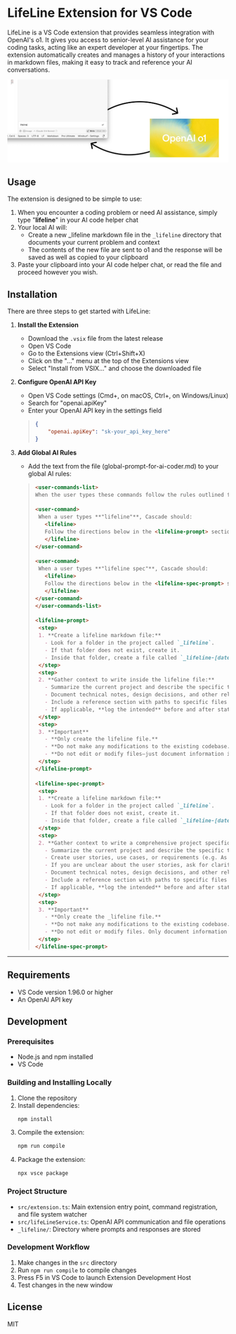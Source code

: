 # LifeLine Extension for VS Code

LifeLine is a VS Code extension that provides seamless integration with OpenAI's o1. It gives you access to senior-level AI assistance for your coding tasks, acting like an expert developer at your fingertips. The extension automatically creates and manages a history of your interactions in markdown files, making it easy to track and reference your AI conversations.

![Screenshot](lifeline.png)

## Usage

The extension is designed to be simple to use:

1. When you encounter a coding problem or need AI assistance, simply type "**lifeline**" in your AI code helper chat
2. Your local AI will:
   - Create a new _lifeline markdown file in the `_lifeline` directory that documents your current problem and context
   - The contents of the new file are sent to o1 and the response will be saved as well as copied to your clipboard
3. Paste your clipboard into your AI code helper chat, or read the file and proceed however you wish.

## Installation

There are three steps to get started with LifeLine:

1. **Install the Extension**
   - Download the `.vsix` file from the latest release
   - Open VS Code
   - Go to the Extensions view (Ctrl+Shift+X)
   - Click on the "..." menu at the top of the Extensions view
   - Select "Install from VSIX..." and choose the downloaded file

2. **Configure OpenAI API Key**
   - Open VS Code settings (Cmd+, on macOS, Ctrl+, on Windows/Linux)
   - Search for "openai.apiKey"
   - Enter your OpenAI API key in the settings field

   >
   > ```json
   > {
   >     "openai.apiKey": "sk-your_api_key_here"
   > }
   > ```
   >

3. **Add Global AI Rules**
   - Add the text from the file (global-prompt-for-ai-coder.md) to your global AI rules:   
   
   >
   >  ```markdown 
   ><user-commands-list>
   >When the user types these commands follow the rules outlined for that command.
   >
   > <user-command>
   >   When a user types **"lifeline"**, Cascade should:
   >     <lifeline>
   >     Follow the directions below in the <lifeline-prompt> section
   >     </lifeline>
   > </user-command>
   >
   > <user-command>
   >   When a user types **"lifeline spec"**, Cascade should:
   >     <lifeline>
   >     Follow the directions below in the <lifeline-spec-prompt> section
   >     </lifeline>
   > </user-command>
   > </user-commands-list>
   > 
   > <lifeline-prompt>
   >   <step>  
   >   1. **Create a lifeline markdown file:**  
   >     - Look for a folder in the project called `_lifeline`.  
   >     - If that folder does not exist, create it.  
   >     - Inside that folder, create a file called `_lifeline-[date].md`, where [date] is the current date and time in the format `YYYY-MM-DD-HH-MM-SS`.  
   >   </step>
   >   <step>
   >   2. **Gather context to write inside the lifeline file:**  
   >     - Summarize the current project and describe the specific task or problem at hand.  
   >     - Document technical notes, design decisions, and other relevant project details.  
   >     - Include a reference section with paths to specific files or code segments.  
   >     - If applicable, **log the intended** before and after states of any planned code changes in code blocks (without applying changes to the actual codebase).  
   >   </step>
   >   <step>
   >   3. **Important**  
   >     - **Only create the lifeline file.**  
   >     - **Do not make any modifications to the existing codebase.**  
   >     - **Do not edit or modify files—just document information inside the lifeline file.**  
   >   </step>
   > </lifeline-prompt>
   >
   > <lifeline-spec-prompt>
   >   <step>  
   >   1. **Create a lifeline markdown file:**  
   >     - Look for a folder in the project called `_lifeline`.  
   >     - If that folder does not exist, create it.  
   >     - Inside that folder, create a file called `_lifeline-[date].md`, where [date] is the current date and time in the format `YYYY-MM-DD-HH-MM-SS`.  
   >   </step>
   >   <step>
   >   2. **Gather context to write a comprehensive project specification inside the lifeline file:**  
   >     - Summarize the current project and describe the specific task or problem at hand.
   >     - Create user stories, use cases, or requirements (e.g. As a user, I want to click a button in a modal to close it.)
   >     - If you are unclear about the user stories, ask for clarification.  
   >     - Document technical notes, design decisions, and other relevant project details.  
   >     - Include a reference section with paths to specific files or code segments.  
   >     - If applicable, **log the intended** before and after states of any planned code changes in code blocks (without applying changes to the actual codebase).  
   >   </step>
   >   <step>
   >   3. **Important**  
   >     - **Only create the _lifeline file.**  
   >     - **Do not make any modifications to the existing codebase.**  
   >     - **Do not edit or modify files. Only document information inside the lifeline file.**  
   >   </step>
   > </lifeline-spec-prompt>
   > ```
   >

---

## Requirements

- VS Code version 1.96.0 or higher
- An OpenAI API key

## Development

### Prerequisites
- Node.js and npm installed
- VS Code

### Building and Installing Locally

1. Clone the repository
2. Install dependencies:
   ```bash
   npm install
   ```
3. Compile the extension:
   ```bash
   npm run compile
   ```
4. Package the extension:
   ```bash
   npx vsce package
   ```

### Project Structure
- `src/extension.ts`: Main extension entry point, command registration, and file system watcher
- `src/lifeLineService.ts`: OpenAI API communication and file operations
- `_lifeline/`: Directory where prompts and responses are stored

### Development Workflow
1. Make changes in the `src` directory
2. Run `npm run compile` to compile changes
3. Press F5 in VS Code to launch Extension Development Host
4. Test changes in the new window

## License

MIT